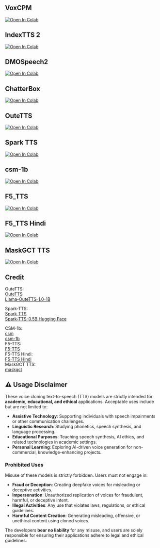 ## VoxCPM
[![Open In Colab](https://colab.research.google.com/assets/colab-badge.svg)](https://colab.research.google.com/github/saimahendra282/Voice-Clone/blob/main/VoxCPM_Colab.ipynb) <br>

## IndexTTS 2
[![Open In Colab](https://colab.research.google.com/assets/colab-badge.svg)](https://colab.research.google.com/github/saimahendra282/Voice-Clone/blob/main/IndexTTS_2.ipynb) <br>

## DMOSpeech2
[![Open In Colab](https://colab.research.google.com/assets/colab-badge.svg)](https://colab.research.google.com/github/saimahendra282/Spark-TTS-Colab/blob/main/DMOSpeech2.ipynb) <br>

## ChatterBox
[![Open In Colab](https://colab.research.google.com/assets/colab-badge.svg)](https://colab.research.google.com/github/saimahendra282/chatterbox-colab/blob/main/ChatterBox_Colab.ipynb) <br>

## OuteTTS
[![Open In Colab](https://colab.research.google.com/assets/colab-badge.svg)](https://colab.research.google.com/github/saimahendra282/Spark-TTS-Colab/blob/main/Try_OuteTTS.ipynb) <br>

## Spark TTS
[![Open In Colab](https://colab.research.google.com/assets/colab-badge.svg)](https://colab.research.google.com/github/saimahendra282/Spark-TTS-Colab/blob/main/Spark_TTS_Colab.ipynb) <br>

## csm-1b
[![Open In Colab](https://colab.research.google.com/assets/colab-badge.svg)](https://colab.research.google.com/github/saimahendra282/Spark-TTS-Colab/blob/main/CSM.ipynb) <br>

## F5_TTS
[![Open In Colab](https://colab.research.google.com/assets/colab-badge.svg)](https://colab.research.google.com/github/saimahendra282/Spark-TTS-Colab/blob/main/F5_TTS_Latest.ipynb) <br>

## F5_TTS Hindi
[![Open In Colab](https://colab.research.google.com/assets/colab-badge.svg)](https://colab.research.google.com/github/saimahendra282/Spark-TTS-Colab/blob/main/F5_TTS_Hindi_Small.ipynb) <br>

## MaskGCT TTS
[![Open In Colab](https://colab.research.google.com/assets/colab-badge.svg)](https://colab.research.google.com/github/saimahendra282/Spark-TTS-Colab/blob/main/MaskGCT_TTS.ipynb) <br>

## Credit
OuteTTS:<br>
[OuteTTS](https://github.com/edwko/OuteTTS) <br>
[Llama-OuteTTS-1.0-1B](https://huggingface.co/OuteAI/Llama-OuteTTS-1.0-1B) <br>

Spark-TTS:<br>
[Spark-TTS](https://github.com/SparkAudio/Spark-TTS) <br>
[Spark-TTS-0.5B Hugging Face](https://huggingface.co/SparkAudio/Spark-TTS-0.5B)

CSM-1b: <br>
[csm](https://github.com/SesameAILabs/csm) <br>
[csm-1b ](https://huggingface.co/sesame/csm-1b)<br>
F5-TTS:<br>
[F5-TTS](https://github.com/SWivid/F5-TTS)<br>
F5-TTS Hindi:<br>
[F5-TTS Hindi](https://github.com/rumourscape/F5-TTS) <br>
MaskGCT TTS:<br>
[maskgct](https://github.com/open-mmlab/Amphion/tree/main/models/tts/maskgct) <br>

## ⚠️ Usage Disclaimer  

These voice cloning text-to-speech (TTS) models are strictly intended for **academic, educational, and ethical** applications. Acceptable uses include but are not limited to:  

- **Assistive Technology**: Supporting individuals with speech impairments or other communication challenges.  
- **Linguistic Research**: Studying phonetics, speech synthesis, and language processing.  
- **Educational Purposes**: Teaching speech synthesis, AI ethics, and related technologies in academic settings.  
- **Personal Learning**: Exploring AI-driven voice generation for non-commercial, knowledge-enhancing projects.  

### **Prohibited Uses**  
Misuse of these models is strictly forbidden. Users must not engage in:  

- **Fraud or Deception**: Creating deepfake voices for misleading or deceptive activities.  
- **Impersonation**: Unauthorized replication of voices for fraudulent, harmful, or deceptive intent.  
- **Illegal Activities**: Any use that violates laws, regulations, or ethical guidelines.  
- **Harmful Content Creation**: Generating misleading, offensive, or unethical content using cloned voices.  

The developers **bear no liability** for any misuse, and users are solely responsible for ensuring their applications adhere to legal and ethical guidelines.  

